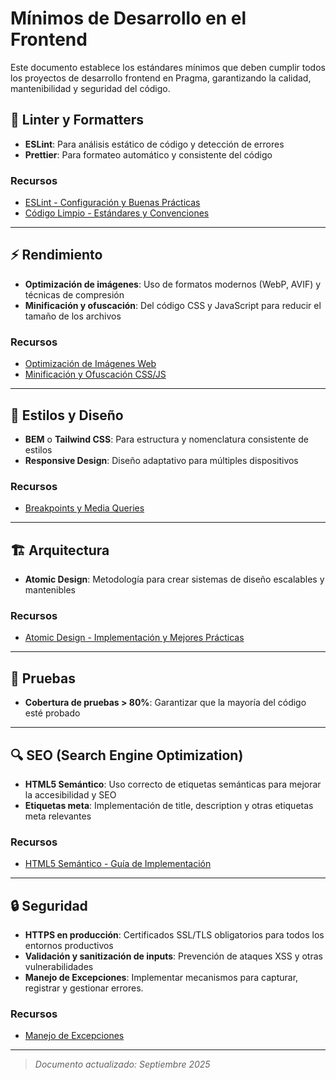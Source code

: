 # Mínimos de Desarrollo en el Frontend

Este documento establece los estándares mínimos que deben cumplir todos los proyectos de desarrollo frontend en Pragma, garantizando la calidad, mantenibilidad y seguridad del código.

## 🔧 Linter y Formatters

- **ESLint**: Para análisis estático de código y detección de errores
- **Prettier**: Para formateo automático y consistente del código

### Recursos

- [ESLint - Configuración y Buenas Prácticas](https://alejandria.pragma.co/es/private/conocimiento-aplicado/desarrollo/kc-cc/desarrollo-web-mobile/eslint)
- [Código Limpio - Estándares y Convenciones](https://alejandria.pragma.co/es/private/conocimiento-aplicado/desarrollo/kc-cc/codificacion/codigo-limpio)

---

## ⚡ Rendimiento

- **Optimización de imágenes**: Uso de formatos modernos (WebP, AVIF) y técnicas de compresión
- **Minificación y ofuscación**: Del código CSS y JavaScript para reducir el tamaño de los archivos

### Recursos

- [Optimización de Imágenes Web](https://alejandria.pragma.co/es/private/conocimiento-aplicado/desarrollo/kc-cc/desarrollo-web-mobile/optimizacion-imagenes)
- [Minificación y Ofuscación CSS/JS](https://alejandria.pragma.co/es/private/conocimiento-aplicado/desarrollo/kc-cc/desarrollo-web-mobile/minificacion-ofuscacion-css-js)

---

## 🎨 Estilos y Diseño

- **BEM** o **Tailwind CSS**: Para estructura y nomenclatura consistente de estilos
- **Responsive Design**: Diseño adaptativo para múltiples dispositivos

### Recursos

- [Breakpoints y Media Queries](https://alejandria.pragma.co/es/private/conocimiento-aplicado/desarrollo/kc-cc/desarrollo-web-mobile/breakpoints-media-queries)

---

## 🏗️ Arquitectura

- **Atomic Design**: Metodología para crear sistemas de diseño escalables y mantenibles

### Recursos

- [Atomic Design - Implementación y Mejores Prácticas](https://alejandria.pragma.co/es/private/conocimiento-aplicado/desarrollo/kc-cc/desarrollo-web-mobile/atomic-design)

---

## 🧪 Pruebas

- **Cobertura de pruebas > 80%**: Garantizar que la mayoría del código esté probado

---

## 🔍 SEO (Search Engine Optimization)

- **HTML5 Semántico**: Uso correcto de etiquetas semánticas para mejorar la accesibilidad y SEO
- **Etiquetas meta**: Implementación de title, description y otras etiquetas meta relevantes

### Recursos

- [HTML5 Semántico - Guía de Implementación](https://alejandria.pragma.co/es/private/conocimiento-aplicado/desarrollo/kc-cc/desarrollo-web-mobile/HTML5-semantico)

---

## 🔒 Seguridad

- **HTTPS en producción**: Certificados SSL/TLS obligatorios para todos los entornos productivos
- **Validación y sanitización de inputs**: Prevención de ataques XSS y otras vulnerabilidades
- **Manejo de Excepciones**: Implementar mecanismos para capturar, registrar y gestionar errores.

### Recursos

- [Manejo de Excepciones](https://alejandria.pragma.co/es/private/conocimiento-aplicado/desarrollo/kc-cc/excepciones/manejo-de-excepciones-node)

---

> _Documento actualizado: Septiembre 2025_

